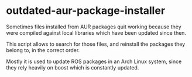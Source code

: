 # outdated-aur-package-installer

Sometimes files installed from AUR packages quit working because they were compiled against local libraries which have been updated since then.

This script allows to search for those files, and reinstall the packages they belong to, in the correct order.

Mostly it is used to update ROS packages in an Arch Linux system, since they rely heavily on boost which is constantly updated.
